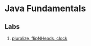 # Java Fundamentals

## Labs
1. [pluralize, flipNHeads, clock](https://github.com/KKetter/java-fundamentals/tree/master)